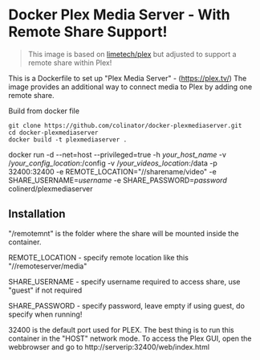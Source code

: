 # Docker Plex Media Server - With Remote Share Support!

> This image is based on [limetech/plex](https://hub.docker.com/r/limetech/plex/) but adjusted to support a remote share within Plex!

This is a Dockerfile to set up "Plex Media Server" - (https://plex.tv/)
The image provides an additional way to connect media to Plex by adding one remote share.


Build from docker file

```
git clone https://github.com/colinator/docker-plexmediaserver.git
cd docker-plexmediaserver
docker build -t plexmediaserver .
```

docker run -d --net=host --privileged=true -h *your_host_name* -v /*your_config_location*:/config  -v /*your_videos_location*:/data -p 32400:32400 -e REMOTE_LOCATION="//sharename/video" -e SHARE_USERNAME=*username* -e SHARE_PASSWORD=*password* colinerd/plexmediaserver

## Installation
"/remotemnt" is the folder where the share will be mounted inside the container.

REMOTE_LOCATION - specify remote location like this "//remoteserver/media"

SHARE_USERNAME - specify username required to access share, use "guest" if not required

SHARE_PASSWORD - specify password, leave empty if using guest, do specify when running!

32400 is the default port used for PLEX. The best thing is to run this container in the "HOST" network mode.
To access the Plex GUI, open the webbrowser and go to http://serverip:32400/web/index.html